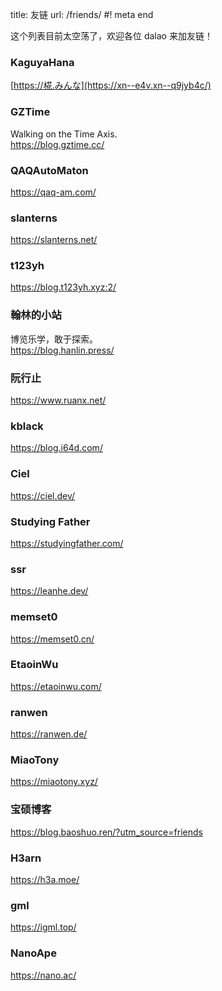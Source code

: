 title: 友链
url: /friends/
#! meta end

这个列表目前太空荡了，欢迎各位 dalao 来加友链！

### KaguyaHana
[https://椛.みんな](https://xn--e4v.xn--q9jyb4c/)

### GZTime
Walking on the Time Axis.  
https://blog.gztime.cc/

### QAQAutoMaton
https://qaq-am.com/

### slanterns
https://slanterns.net/

### t123yh
https://blog.t123yh.xyz:2/

### 翰林的小站
博览乐学，敢于探索。  
https://blog.hanlin.press/

### 阮行止
https://www.ruanx.net/

### kblack
https://blog.i64d.com/

### Ciel
https://ciel.dev/

### Studying Father
https://studyingfather.com/

### ssr
https://leanhe.dev/

### memset0
https://memset0.cn/

### EtaoinWu
https://etaoinwu.com/

### ranwen
https://ranwen.de/

### MiaoTony
https://miaotony.xyz/

### 宝硕博客
https://blog.baoshuo.ren/?utm_source=friends

### H3arn
https://h3a.moe/

### gml
https://igml.top/

### NanoApe
https://nano.ac/